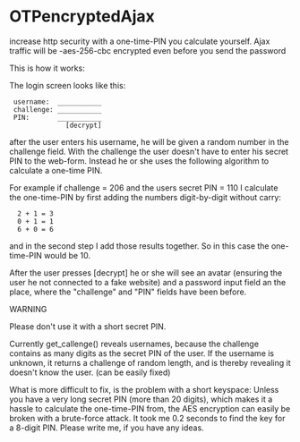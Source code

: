 # OTPencryptedAjax
increase http security with a one-time-PIN you calculate yourself. 
Ajax traffic will be -aes-256-cbc encrypted even before you send the password


This is how it works:

The login screen looks like this:

     username:  ___________
     challenge: ___________
     PIN:       ___________
                  [decrypt]

after the user enters his username, he will be given a random number
in the challenge field. With the challenge the user doesn't have to 
enter his secret PIN to the web-form. Instead he or she uses the 
following algorithm to calculate a one-time PIN.

For example if challenge = 206 and the users secret PIN = 110
I calculate the one-time-PIN by first adding the numbers digit-by-digit
without carry:

      2 + 1 = 3
      0 + 1 = 1
      6 + 0 = 6

and in the second step I add those results together.
So in this case the one-time-PIN would be 10.

After the user presses [decrypt] he or she will see an avatar
(ensuring the user he not connected to a fake website)
and a password input field an the place, where the "challenge" 
and "PIN" fields have been before.


WARNING

Please don't use it with a short secret PIN.

Currently get_callenge() reveals usernames, because the challenge
contains as many digits as the secret PIN of the user. If the username
is unknown, it returns a challenge of random length, and is thereby
revealing it doesn't know the user. (can be easily fixed)

What is more difficult to fix, is the problem with a short keyspace:
Unless you have a very long secret PIN (more than 20 digits),
which makes it a hassle to calculate the one-time-PIN from,
the AES encryption can easily be broken with a brute-force attack.
It took me 0.2 seconds to find the key for a 8-digit PIN.
Please write me, if you have any ideas.

